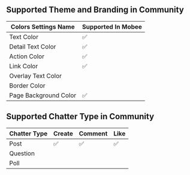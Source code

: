 ## Supported Theme and Branding in Community
| Colors Settings Name  | Supported In Mobee |
| --------------------- | ------------------ |
| Text Color            |         ✅         |
| Detail Text Color     |         ✅         |
| Action Color          |         ✅         |
| Link Color            |         ✅         |
| Overlay Text Color    |                    |
| Border Color          |                    |
| Page Background Color |         ✅         |

## Supported Chatter Type in Community
| Chatter Type | Create | Comment | Like |
| ------------ | ------ | ------- | ---- |
| Post         |   ✅   |   ✅   |  ✅  |
| Question     |        |         |      |
| Poll         |        |         |      |
